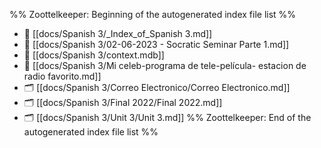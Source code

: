 %% Zoottelkeeper: Beginning of the autogenerated index file list  %%
- 📄 [[docs/Spanish 3/_Index_of_Spanish 3.md]]
- 📄 [[docs/Spanish 3/02-06-2023 - Socratic Seminar Parte 1.md]]
- 📄 [[docs/Spanish 3/context.mdb]]
- 📄 [[docs/Spanish 3/Mi celeb-programa de tele-película- estacion de radio favorito.md]]
- 🗂️ [[docs/Spanish 3/Correo Electronico/Correo Electronico.md]]
- 🗂️ [[docs/Spanish 3/Final 2022/Final 2022.md]]
- 🗂️ [[docs/Spanish 3/Unit 3/Unit 3.md]]
%% Zoottelkeeper: End of the autogenerated index file list  %%
